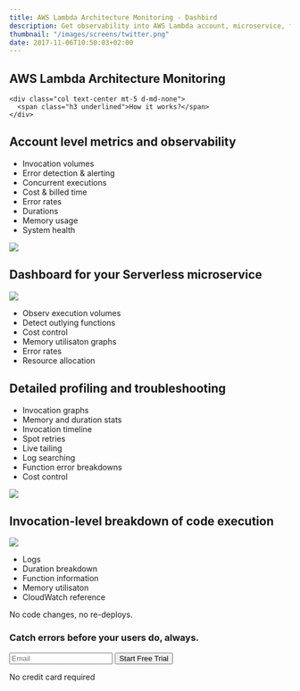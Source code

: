 ```yaml
---
title: AWS Lambda Architecture Monitoring - Dashbird
description: Get observability into AWS Lambda account, microservice, function and invocation level. 
thumbnail: "/images/screens/twitter.png"
date: 2017-11-06T10:50:03+02:00
---
```


<section class="container-fluid dark-bg">
  <div class="row">
    <div class="col text-center mt-5 d-none d-md-block">
      <h1>AWS Lambda Architecture Monitoring</h1>
    </div>

    <div class="col text-center mt-5 d-md-none">
      <span class="h3 underlined">How it works?</span>
    </div>
  </div>

  <div class="row justify-content-md-center align-items-center">
    <div class="col-10 mt-3 mx-auto">
      <div class='row'>
        <div class='col text-center pb-3 pt-5'>
          <h2>Account level metrics and observability</h2>
        </div>
      </div>
      <div class="row">
        <div class="col text-center text-md-right">
          <ul class='list-group'>
            <li class='list-group-item'>Invocation volumes</li>
            <li class='list-group-item'>Error detection & alerting</li>
            <li class='list-group-item'>Concurrent executions</li>
            <li class='list-group-item'>Cost & billed time</li>
            <li class='list-group-item'>Error rates</li>
            <li class='list-group-item'>Durations</li>
            <li class='list-group-item'>Memory usage</li>
            <li class='list-group-item'>System health</li>
         </ul>
        </div>
        <div class="col col-md-8 imgs-fluid">
          <img src='/images/features/account-overview.png'>
        </div>
      </div>
    </div>
  </div>

  <div class="row justify-content-md-center align-items-center">
    <div class="col-10 mt-4 mx-auto">
      <div class='row'>
        <div class='col text-center pb-3 pt-5'>
          <h2>Dashboard for your Serverless microservice</h2>
        </div>
      </div>
      <div class="row">
        <div class="col col-md-8 imgs-fluid">
          <img src='/images/features/project-overview.png'>
        </div>
        <div class="col text-center text-md-left">
          <ul class='list-group'>
            <li class='list-group-item'>Observ execution volumes</li>
            <li class='list-group-item'>Detect outlying functions</li>
            <li class='list-group-item'>Cost control</li>
            <li class='list-group-item'>Memory utilisaton graphs</li>
            <li class='list-group-item'>Error rates</li>
            <li class='list-group-item'>Resource allocation</li>
         </ul>
        </div>
      </div>
    </div>
  </div>

  <div class="row justify-content-md-center align-items-center">
    <div class="col-10 p-3 mt-5 mx-auto">
      <div class='row'>
        <div class='col text-center pb-3 pt-5'>
          <h2>Detailed profiling and troubleshooting</h2>
        </div>
      </div>
      <div class="row">
        <div class="col text-center text-md-right">
          <ul class='list-group'>
            <li class='list-group-item'>Invocation graphs</li>
            <li class='list-group-item'>Memory and duration stats</li>
            <li class='list-group-item'>Invocation timeline</li>
            <li class='list-group-item'>Spot retries</li>
            <li class='list-group-item'>Live tailing</li>
            <li class='list-group-item'>Log searching</li>
            <li class='list-group-item'>Function error breakdowns</li>
            <li class='list-group-item'>Cost control</li>
         </ul>
        </div>
        <div class="col col-md-8 imgs-fluid">
          <img src='/images/features/function-monitoring.png'>
        </div>
      </div>
    </div>
  </div>

  <div class="row justify-content-md-center align-items-center">
    <div class="col-10 p-3 mb-4 mt-5 mx-auto">
      <div class='row'>
        <div class='col text-center pb-3 pt-5'>
          <h2>Invocation-level breakdown of code execution</h2>
        </div>
      </div>
      <div class="row">
        <div class="col col-md-8 imgs-fluid">
          <img src='/images/features/dashbird-invocation.png'>
        </div>
        <div class="col text-center text-md-left">
          <ul class='list-group'>
            <li class='list-group-item'>Logs</li>
            <li class='list-group-item'>Duration breakdown</li>
            <li class='list-group-item'>Function information</li>
            <li class='list-group-item'>Memory utilisaton</li>
            <li class='list-group-item'>CloudWatch reference</li>
         </ul>
        </div>
      </div>
    </div>
  </div>
</section>

<section class="container-fluid">
  <div class="row justify-content-md-center">
    <div class="col justify-content-md-center text-center cta-blue bg-cta br-7 mb-8 mt-5 pt-5 pb-5 mx-auto" style="max-width: 832px;" >
      <span class="h1 pt-5">No code changes, no re-deploys.</span>
      <h3 class="mt-3">Catch errors before your users do, always.</h3>
      <div class="row justify-content-md-center">
        <div class="pt-5 pr-5 col-lg-7 mx-auto">
          <form method="post" action="https://app.dashbird.io/auth/register">
            <label class="input-group">
              <input type="text" class="form-control" placeholder='Email' name='email' required>
              <button class="input-group-addon">Start Free Trial</button>
            </label>
          </form>
          <p class="text-center small">No credit card required</p>
        </div>
      </div>
    </div>
  </div>
</section>
